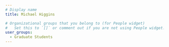 ```yaml
---
# Display name
title: Michael Higgins

# Organizational groups that you belong to (for People widget)
#   Set this to `[]` or comment out if you are not using People widget.
user_groups:
  - Graduate Students
---
```

